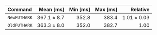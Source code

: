 | Command | Mean [ms] | Min [ms] | Max [ms] | Relative |
|:---|---:|---:|---:|---:|
| `NewFUTHARK` | 367.1 ± 8.7 | 352.8 | 383.4 | 1.01 ± 0.03 |
| `OldFUTHARK` | 363.3 ± 8.0 | 352.0 | 382.7 | 1.00 |
